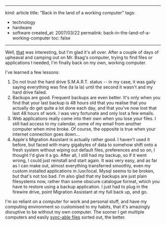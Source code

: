 -----
kind: article
title: "Back in the land of a working computer"
tags:
- technology
- hardware
- software
created_at: 2007/03/22
permalink: back-in-the-land-of-a-working-computer
toc: false
-----

<p>Well, <a href="http://www.rousette.org.uk/blog/archives/broken/">that</a> was interesting, but I'm glad it's all over. After a couple of days of upheaval and camping out on Mr. Bsag's computer, trying to find files or applications I needed, I'm finally back on my own, working computer.</p>

<p>I've learned a few lessons:</p>

<ol>
<li>Do not trust the hard drive S.M.A.R.T. status -- in my case, it was gaily saying everything was fine (la la la) until the second it wasn't and my hard drive failed.</li>
<li>Backups are good. Frequent backups are even better. It's only when you find that your last backup is 48 hours old that you realise that you actually do get quite a lot done each day, and that you've now lost that last 48 hours of work. I was very fortunate and only lost a few emails.</li>
<li>Web applications really come into their own when you lose your files. I still had access to my calendar, some of my email from another computer when mine broke. Of course, the opposite is true when your internet connection goes down...</li>
<li>Apple's Migration Assistant is actually rather good. I haven't used it before, but faced with many gigabytes of data to somehow shift onto a fresh system without wiping out default files, preferences and so on, I thought I'd give it a go. After all, I still had my backup, so if it went wrong, I could just reinstall and start again. It was very easy, and as far as I can make out, almost everything transferred smoothly, even my custom installed applications in /usr/local. Mysql seems to be broken, but that's not too bad. I'm also glad that my backups are just plain filesystems now, rather than some obscure catalogue format, which you have to restore using a backup application. I just had to plug in the firewire drive, point Migration Assistant at my full back up, and go.</li>
</ol>

<p>I'm so reliant on a computer for work and personal stuff, and have my computing environment so customised to my habits, that it's amazingly disruptive to be without my own computer. The sooner I get multiple computers and easily <a href="http://www.rousette.org.uk/blog/archives/unison/">sync-able files</a> sorted out, the better.</p>


